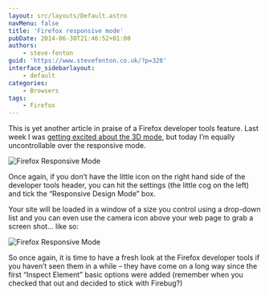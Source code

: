 ```yaml
---
layout: src/layouts/Default.astro
navMenu: false
title: 'Firefox responsive mode'
pubDate: 2014-06-30T21:46:52+01:00
authors:
    - steve-fenton
guid: 'https://www.stevefenton.co.uk/?p=328'
interface_sidebarlayout:
    - default
categories:
    - Browsers
tags:
    - Firefox
---
```


This is yet another article in praise of a Firefox developer tools feature. Last week I was [getting excited about the 3D mode](/Content/Blog/Date/201406/Blog/Firefox-3D-Mode/), but today I’m equally uncontrollable over the responsive mode.

![Firefox Responsive Mode](/img/2015/07/firefox-responsive-mode-screenshot.jpg)

Once again, if you don’t have the little icon on the right hand side of the developer tools header, you can hit the settings (the little cog on the left) and tick the “Responsive Design Mode” box.

Your site will be loaded in a window of a size you control using a drop-down list and you can even use the camera icon above your web page to grab a screen shot… like so:

![Firefox Responsive Mode](/img/2015/07/firefox-responsive-screenshot.jpg)

So once again, it is time to have a fresh look at the Firefox developer tools if you haven’t seen them in a while – they have come on a long way since the first “Inspect Element” basic options were added (remember when you checked that out and decided to stick with Firebug?)